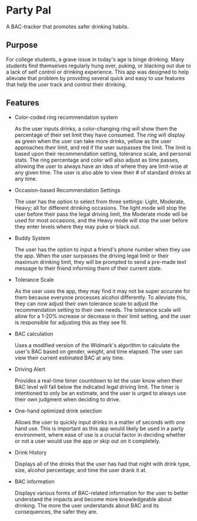 # Party Pal
A BAC-tracker that promotes safer drinking habits.

## Purpose
For college students, a grave issue in today's age is binge drinking. Many students find themselves regularly hung over, puking, or blacking out due to a lack of self control or drinking experience. This app was designed to help alleviate that problem by providing several quick and easy to use features that help the user track and control their drinking. 

## Features
- Color-coded ring recommendation system
  
  As the user inputs drinks, a color-changing ring will show them the percentage of their set limit they have consumed. The ring will display as green when the user can take more drinks, yellow as the user approaches their limit, and red if the user surpasses the limit. The limit is based upon their recommendation setting, tolerance scale, and personal stats. The ring percentage and color will also adjust as time passes, allowing the user to always have an idea of where they are limit-wise at any given time. The user is also able to view their # of standard drinks at any time. 

- Occasion-based Recommendation Settings

  
  The user has the option to select from three settings: Light, Moderate, Heavy; all for different drinking occasions. The light mode will stop the user before their pass the legal driving limit, the Moderate mode will be used for most occasions, and the Heavy mode will stop the user before they enter levels where they may puke or black out.

- Buddy System


  The user has the option to input a friend's phone number when they use the app. When the user surpasses the driving legal limit or their maximum drinking limit, they will be prompted to send a pre-made text message to their friend informing them of their current state. 

- Tolerance Scale
  
  As the user uses the app, they may find it may not be super accurate for them because everyone processes alcohol differently. To alleviate this, they can now adjust their own tolerance scale to adjust the recommendation setting to their own needs. The tolerance scale will allow for a 1-20% increase or decrease in their limit setting, and the user is responsible for adjusting this as they see fit. 
  
- BAC calculation
  
  Uses a modified version of the Widmark's algorithm to calculate the user's BAC based on gender, weight, and time elapsed. The user can view their current estimated BAC at any time.

- Driving Alert
  
  Provides a real-time timer countdown to let the user know when their BAC level will fall below the indicated legal driving limit. The timer is intentioned to only be an estimate, and the user is urged to always use their own judgment when deciding to drive.

- One-hand optimized drink selection
  
  Allows the user to quickly input drinks in a matter of seconds with one hand use. This is important as this app would likely be used in a party environment, where ease of use is a crucial factor in deciding whether or not a user would use the app or skip out on it completely.

- Drink History
  
  Displays all of the drinks that the user has had that night with drink type, size, alcohol percentage, and time the user drank it at. 
    
- BAC information
  
  Displays various forms of BAC-related information for the user to better understand the impacts and become more knowledgeable about drinking. The more the user understands about BAC and its consequences, the safer they are.
  
